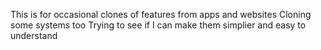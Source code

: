 This is for occasional clones of features from apps and websites
Cloning some systems too
Trying to see if I can make them simplier and easy to understand 

